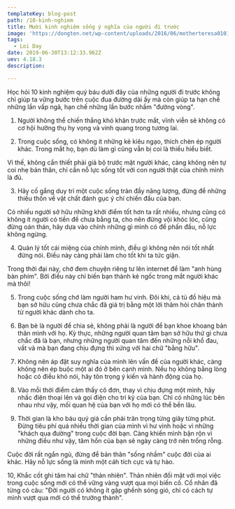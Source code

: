 ```yaml
---
templateKey: blog-post
path: /10-kinh-nghiem
title: Mười kinh nghiệm sống ý nghĩa của người đi trước
image: 'https://dongten.net/wp-content/uploads/2016/06/motherteresa0101.jpg' 
tags:
  - Loi Day
date: 2019-06-30T13:12:33.962Z
uev: 4.18.3
description:

---
```


Học hỏi 10 kinh nghiệm quý báu dưới đây của những người đi trước không chỉ giúp ta vững bước trên cuộc đua đường dài ấy mà còn giúp ta hạn chế những lần vấp ngã, hạn chế những lần bước nhầm "đường vòng".

1. Người không thể chiến thắng khó khăn trước mắt, vĩnh viễn sẽ không có cơ hội hưởng thụ hy vọng và vinh quang trong tương lai.


2. Trong cuộc sống, có không ít những kẻ kiêu ngạo, thích chèn ép người khác. Trong mắt họ, bạn dù làm gì cũng vẫn bị coi là thiếu hiểu biết.

Vì thế, không cần thiết phải giả bộ trước mặt người khác, càng không nên tự coi nhẹ bản thân, chỉ cần nỗ lực sống tốt với con người thật của chính mình là đủ.

3. Hãy cố gắng duy trì một cuộc sống tràn đầy năng lượng, đừng để những thiếu thốn về vật chất đánh gục ý chí chiến đấu của bạn.

Có nhiều người sở hữu những khởi điểm tốt hơn ta rất nhiều, nhưng cũng có không ít người có tiền đề chưa bằng ta, cho nên đừng vội khóc lóc, cũng đừng oán thán, hãy dựa vào chính những gì mình có để phấn đấu, nỗ lực không ngừng.



4. Quản lý tốt cái miệng của chính mình, điều gì không nên nói tốt nhất đừng nói. Điều này càng phải làm cho tốt khi ta tức giận.

Trong thời đại này, chớ đem chuyện riêng tư lên internet để làm "anh hùng bàn phím". Bởi điều này chỉ biến bạn thành kẻ ngốc trong mắt người khác mà thôi!

5. Trong cuộc sống chớ làm người ham hư vinh. Đôi khi, cả tủ đồ hiệu mà bạn sở hữu cũng chưa chắc đã giá trị bằng một lời thăm hỏi chân thành từ người khác dành cho ta.

6. Bạn bè là người để chia sẻ, không phải là người để bạn khoe khoang bản thân mình với họ. Kỳ thực, những người quan tâm bạn sở hữu thứ gì chưa chắc đã là bạn, nhưng những người quan tâm đến những nỗi khổ đau, vất vả mà bạn đang chịu đựng thì xứng với hai chữ "bằng hữu".

7. Không nên áp đặt suy nghĩa của mình lên vấn đề của người khác, càng không nên ép buộc một ai đó ở bên cạnh mình. Nếu họ không bằng lòng hoặc có điều khó nói, hãy tôn trọng ý kiến và hành động của họ.

8. Vào mỗi thời điểm cảm thấy cô đơn, thay vì chịu đựng một mình, hãy nhấc điện thoại lên và gọi điện cho tri kỷ của bạn. Chỉ có những lúc bên nhau như vậy, mối quan hệ của bạn với họ mới có thể bền lâu.

9. Thời gian là kho báu quý giá cần phải trân trọng từng giây từng phút. Đừng tiêu phí quá nhiều thời gian của mình vì hư vinh hoặc vì những "khách qua đường" trong cuộc đời bạn. Càng khiến mình bận rộn vì những điều như vậy, tâm hồn của bạn sẽ ngày càng trở nên trống rỗng.



Cuộc đời rất ngắn ngủ, đừng để bản thân "sống nhầm" cuộc đời của ai khác. Hãy nỗ lực sống là mình một cáh tích cực và tự hào. 

10, Khắc cốt ghi tâm hai chữ "thản nhiên". Thản nhiên đối mặt với mọi việc trong cuộc sống mới có thể vững vàng vượt qua mọi biến cố. Cổ nhân đã từng có câu: "Đời người có không ít gập ghềnh sóng gió, chỉ có cách tự mình vượt qua mới có thể trưởng thành".